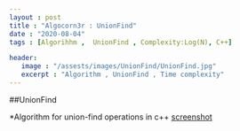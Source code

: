 ```yaml
---
layout : post
title : "Algocorn3r : UnionFind"
date : "2020-08-04"
tags : [Algorihhm ,  UnionFind , Complexity:Log(N), C++]

header:
   image : "/assests/images/UnionFind/UnionFind.jpg"
   excerpt : "Algorithm , UnionFind , Time complexity"
---
```


##UnionFind 

*Algorithm for union-find operations in c++
[screenshot](/assests/images/UnionFind/UnionFind.jpg)

